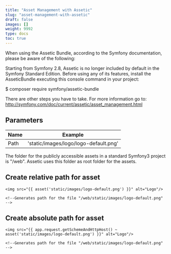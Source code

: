 ```yaml
---
title: "Asset Management with Assetic"
slug: "asset-management-with-assetic"
draft: false
images: []
weight: 9992
type: docs
toc: true
---
```


When using the Assetic Bundle, according to the Symfony documentation, please be aware of the following:

Starting from Symfony 2.8, Assetic is no longer included by default in the Symfony Standard Edition. Before using any of its features, install the AsseticBundle executing this console command in your project:

$ composer require symfony/assetic-bundle

There are other steps you have to take. For more information go to:
http://symfony.com/doc/current/assetic/asset_management.html

## Parameters
| Name| Example | 
| ------ | ------ |
| Path | 'static/images/logo/logo-default.png'|

The folder for the publicly accessible assets in a standard Symfony3 project is "/web".
Assetic uses this folder as root folder for the assets.

## Create relative path for asset
    <img src="{{ asset('static/images/logo-default.png') }}" alt="Logo"/>
    
    <!--Generates path for the file "/web/static/images/logo-default.png" -->

## Create absolute path for asset
    <img src="{{ app.request.getSchemeAndHttpHost() ~ asset('static/images/logo-default.png') }}" alt="Logo"/>
    
    <!--Generates path for the file "/web/static/images/logo-default.png" -->


